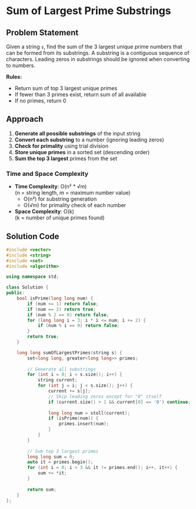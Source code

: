 # Sum of Largest Prime Substrings

## Problem Statement
Given a string `s`, find the sum of the 3 largest unique prime numbers that can be formed from its substrings. A substring is a contiguous sequence of characters. Leading zeros in substrings should be ignored when converting to numbers.

**Rules:**
- Return sum of top 3 largest unique primes
- If fewer than 3 primes exist, return sum of all available
- If no primes, return 0

## Approach
1. **Generate all possible substrings** of the input string
2. **Convert each substring** to a number (ignoring leading zeros)
3. **Check for primality** using trial division
4. **Store unique primes** in a sorted set (descending order)
5. **Sum the top 3 largest** primes from the set

### Time and Space Complexity
- **Time Complexity**: O(n² * √m)  
  (n = string length, m = maximum number value)
  - O(n²) for substring generation
  - O(√m) for primality check of each number
- **Space Complexity**: O(k)  
  (k = number of unique primes found)

## Solution Code
```cpp
#include <vector>
#include <string>
#include <set>
#include <algorithm>

using namespace std;

class Solution {
public:
    bool isPrime(long long num) {
        if (num <= 1) return false;
        if (num == 2) return true;
        if (num % 2 == 0) return false;
        for (long long i = 3; i * i <= num; i += 2) {
            if (num % i == 0) return false;
        }
        return true;
    }

    long long sumOfLargestPrimes(string s) {
        set<long long, greater<long long>> primes;
        
        // Generate all substrings
        for (int i = 0; i < s.size(); i++) {
            string current;
            for (int j = i; j < s.size(); j++) {
                current += s[j];
                // Skip leading zeros except for "0" itself
                if (current.size() > 1 && current[0] == '0') continue;
                
                long long num = stoll(current);
                if (isPrime(num)) {
                    primes.insert(num);
                }
            }
        }
        
        // Sum top 3 largest primes
        long long sum = 0;
        auto it = primes.begin();
        for (int i = 0; i < 3 && it != primes.end(); i++, it++) {
            sum += *it;
        }
        
        return sum;
    }
};
